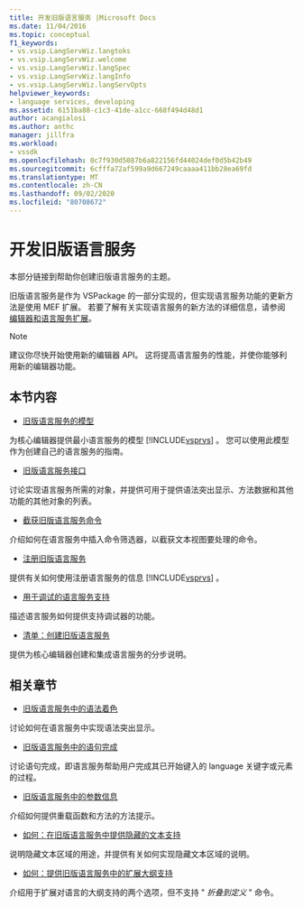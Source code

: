 ```yaml
---
title: 开发旧版语言服务 |Microsoft Docs
ms.date: 11/04/2016
ms.topic: conceptual
f1_keywords:
- vs.vsip.LangServWiz.langtoks
- vs.vsip.LangServWiz.welcome
- vs.vsip.LangServWiz.langSpec
- vs.vsip.LangServWiz.langInfo
- vs.vsip.LangServWiz.langServOpts
helpviewer_keywords:
- language services, developing
ms.assetid: 6151ba88-c1c3-41de-a1cc-668f494d48d1
author: acangialosi
ms.author: anthc
manager: jillfra
ms.workload:
- vssdk
ms.openlocfilehash: 0c7f930d5087b6a822156fd44024def0d5b42b49
ms.sourcegitcommit: 6cfffa72af599a9d667249caaaa411bb28ea69fd
ms.translationtype: MT
ms.contentlocale: zh-CN
ms.lasthandoff: 09/02/2020
ms.locfileid: "80708672"
---
```

# <a name="develop-a-legacy-language-service"></a>开发旧版语言服务
本部分链接到帮助你创建旧版语言服务的主题。

 旧版语言服务是作为 VSPackage 的一部分实现的，但实现语言服务功能的更新方法是使用 MEF 扩展。 若要了解有关实现语言服务的新方法的详细信息，请参阅 [编辑器和语言服务扩展](../../extensibility/editor-and-language-service-extensions.md)。

> [!NOTE]
> 建议你尽快开始使用新的编辑器 API。 这将提高语言服务的性能，并使你能够利用新的编辑器功能。

## <a name="in-this-section"></a>本节内容
- [旧版语言服务的模型](../../extensibility/internals/model-of-a-legacy-language-service.md)

 为核心编辑器提供最小语言服务的模型 [!INCLUDE[vsprvs](../../code-quality/includes/vsprvs_md.md)] 。 您可以使用此模型作为创建自己的语言服务的指南。

- [旧版语言服务接口](../../extensibility/internals/legacy-language-service-interfaces.md)

 讨论实现语言服务所需的对象，并提供可用于提供语法突出显示、方法数据和其他功能的其他对象的列表。

- [截获旧版语言服务命令](../../extensibility/internals/intercepting-legacy-language-service-commands.md)

 介绍如何在语言服务中插入命令筛选器，以截获文本视图要处理的命令。

- [注册旧版语言服务](../../extensibility/internals/registering-a-legacy-language-service2.md)

 提供有关如何使用注册语言服务的信息 [!INCLUDE[vsprvs](../../code-quality/includes/vsprvs_md.md)] 。

- [用于调试的语言服务支持](../../extensibility/internals/language-service-support-for-debugging.md)

 描述语言服务如何提供支持调试器的功能。

- [清单：创建旧版语言服务](../../extensibility/internals/checklist-creating-a-legacy-language-service.md)

 提供为核心编辑器创建和集成语言服务的分步说明。

## <a name="related-sections"></a>相关章节
- [旧版语言服务中的语法着色](../../extensibility/internals/syntax-coloring-in-a-legacy-language-service.md)

 讨论如何在语言服务中实现语法突出显示。

- [旧版语言服务中的语句完成](../../extensibility/internals/statement-completion-in-a-legacy-language-service.md)

 讨论语句完成，即语言服务帮助用户完成其已开始键入的 language 关键字或元素的过程。

- [旧版语言服务中的参数信息](../../extensibility/internals/parameter-info-in-a-legacy-language-service1.md)

 介绍如何提供重载函数和方法的方法提示。

- [如何：在旧版语言服务中提供隐藏的文本支持](../../extensibility/internals/how-to-provide-hidden-text-support-in-a-legacy-language-service.md)

 说明隐藏文本区域的用途，并提供有关如何实现隐藏文本区域的说明。

- [如何：提供旧版语言服务中的扩展大纲支持](../../extensibility/internals/how-to-provide-expanded-outlining-support-in-a-legacy-language-service.md)

 介绍用于扩展对语言的大纲支持的两个选项，但不支持 " *折叠到定义* " 命令。
